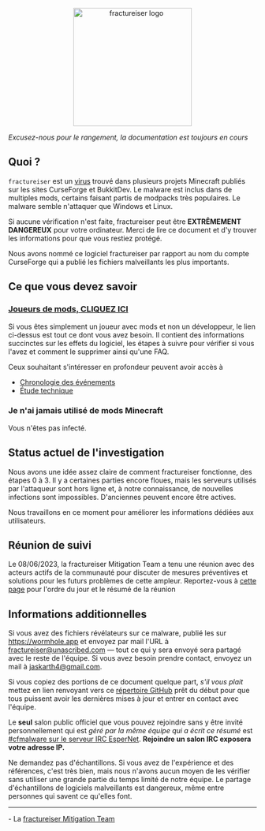 <p align="center">
	<img src="docs/media/logo.svg" alt="fractureiser logo" height="240">
</p>

*Excusez-nous pour le rangement, la documentation est toujours en cours*

## Quoi ?
`fractureiser` est un [virus](https://fr.wikipedia.org/wiki/Virus_informatique) trouvé dans plusieurs projets Minecraft publiés sur les sites CurseForge et BukkitDev. Le malware est inclus dans de multiples mods, certains faisant partis de modpacks très populaires. Le malware semble n'attaquer que Windows et Linux.

Si aucune vérification n'est faite, fractureiser peut être **EXTRÊMEMENT DANGEREUX** pour votre ordinateur. Merci de lire ce document et d'y trouver les informations pour que vous restiez protégé.

Nous avons nommé ce logiciel fractureiser par rapport au nom du compte CurseForge qui a publié les fichiers malveillants les plus importants.

## Ce que vous devez savoir

### [Joueurs de mods, CLIQUEZ ICI](docs/users.md)

Si vous êtes simplement un joueur avec mods et non un développeur, le lien ci-dessus est tout ce dont vous avez besoin. Il contient des informations succinctes sur les effets du logiciel, les étapes à suivre pour vérifier si vous l'avez et comment le supprimer ainsi qu'une FAQ.

Ceux souhaitant s'intéresser en profondeur peuvent avoir accès à
* [Chronologie des événements](/docs/timeline.md)
* [Étude technique](/docs/tech.md)

### Je n'ai jamais utilisé de mods Minecraft
Vous n'êtes pas infecté.

## Status actuel de l'investigation
Nous avons une idée assez claire de comment fractureiser fonctionne, des étapes 0 à 3. Il y a certaines parties 
encore floues, mais les serveurs utilisés par l'attaqueur sont hors ligne et, à notre connaissance, de nouvelles infections sont impossibles. D'anciennes peuvent encore être actives.

Nous travaillons en ce moment pour améliorer les informations dédiées aux utilisateurs.

## Réunion de suivi
Le 08/06/2023, la fractureiser Mitigation Team a tenu une réunion avec des acteurs actifs de la communauté pour discuter de mesures préventives et solutions pour les futurs problèmes de cette ampleur.
Reportez-vous à [cette page](docs/2023-06-08-meeting.md) pour l'ordre du jour et le résumé de la réunion

## Informations additionnelles

Si vous avez des fichiers révélateurs sur ce malware, publié les sur https://wormhole.app et envoyez par mail l'URL à fractureiser@unascribed.com — tout ce qui y sera envoyé sera partagé avec le reste de l'équipe. Si vous avez besoin prendre contact, envoyez un mail à jaskarth4@gmail.com.

Si vous copiez des portions de ce document quelque part, *s'il vous plait* mettez en lien renvoyant vers ce [répertoire GitHub](https://github.com/fractureiser-investigation/fractureiser) prêt du début pour que tous puissent avoir les dernières mises à jour et entrer en contact avec l'équipe.

Le **seul** salon public officiel que vous pouvez rejoindre sans y être invité personnellement qui est *géré par la même équipe qui a écrit ce résumé* est [#cfmalware sur le serveur IRC EsperNet](https://webchat.esper.net/?channels=cfmalware). **Rejoindre un salon IRC exposera votre adresse IP.**

Ne demandez pas d'échantillons. Si vous avez de l'expérience et des références, c'est très bien, mais nous n'avons aucun moyen de les vérifier sans utiliser une grande partie du temps limité de notre équipe. Le partage d'échantillons de logiciels malveillants est dangereux, même entre personnes qui savent ce qu'elles font.

---

\- La [fractureiser Mitigation Team](/docs/credits.md)
